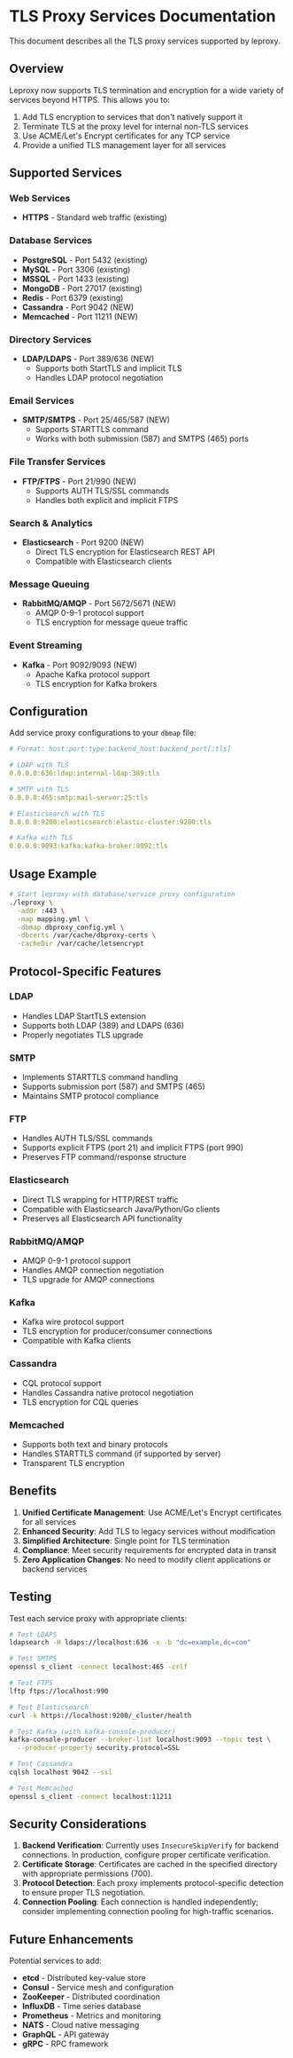 # TLS Proxy Services Documentation

This document describes all the TLS proxy services supported by leproxy.

## Overview

Leproxy now supports TLS termination and encryption for a wide variety of services beyond HTTPS. This allows you to:

1. Add TLS encryption to services that don't natively support it
2. Terminate TLS at the proxy level for internal non-TLS services
3. Use ACME/Let's Encrypt certificates for any TCP service
4. Provide a unified TLS management layer for all services

## Supported Services

### Web Services
- **HTTPS** - Standard web traffic (existing)

### Database Services
- **PostgreSQL** - Port 5432 (existing)
- **MySQL** - Port 3306 (existing)
- **MSSQL** - Port 1433 (existing)
- **MongoDB** - Port 27017 (existing)
- **Redis** - Port 6379 (existing)
- **Cassandra** - Port 9042 (NEW)
- **Memcached** - Port 11211 (NEW)

### Directory Services
- **LDAP/LDAPS** - Port 389/636 (NEW)
  - Supports both StartTLS and implicit TLS
  - Handles LDAP protocol negotiation

### Email Services
- **SMTP/SMTPS** - Port 25/465/587 (NEW)
  - Supports STARTTLS command
  - Works with both submission (587) and SMTPS (465) ports

### File Transfer Services
- **FTP/FTPS** - Port 21/990 (NEW)
  - Supports AUTH TLS/SSL commands
  - Handles both explicit and implicit FTPS

### Search & Analytics
- **Elasticsearch** - Port 9200 (NEW)
  - Direct TLS encryption for Elasticsearch REST API
  - Compatible with Elasticsearch clients

### Message Queuing
- **RabbitMQ/AMQP** - Port 5672/5671 (NEW)
  - AMQP 0-9-1 protocol support
  - TLS encryption for message queue traffic

### Event Streaming
- **Kafka** - Port 9092/9093 (NEW)
  - Apache Kafka protocol support
  - TLS encryption for Kafka brokers

## Configuration

Add service proxy configurations to your `dbmap` file:

```yaml
# Format: host:port:type:backend_host:backend_port[:tls]

# LDAP with TLS
0.0.0.0:636:ldap:internal-ldap:389:tls

# SMTP with TLS
0.0.0.0:465:smtp:mail-server:25:tls

# Elasticsearch with TLS
0.0.0.0:9200:elasticsearch:elastic-cluster:9200:tls

# Kafka with TLS
0.0.0.0:9093:kafka:kafka-broker:9092:tls
```

## Usage Example

```bash
# Start leproxy with database/service proxy configuration
./leproxy \
  -addr :443 \
  -map mapping.yml \
  -dbmap dbproxy_config.yml \
  -dbcerts /var/cache/dbproxy-certs \
  -cacheDir /var/cache/letsencrypt
```

## Protocol-Specific Features

### LDAP
- Handles LDAP StartTLS extension
- Supports both LDAP (389) and LDAPS (636)
- Properly negotiates TLS upgrade

### SMTP
- Implements STARTTLS command handling
- Supports submission port (587) and SMTPS (465)
- Maintains SMTP protocol compliance

### FTP
- Handles AUTH TLS/SSL commands
- Supports explicit FTPS (port 21) and implicit FTPS (port 990)
- Preserves FTP command/response structure

### Elasticsearch
- Direct TLS wrapping for HTTP/REST traffic
- Compatible with Elasticsearch Java/Python/Go clients
- Preserves all Elasticsearch API functionality

### RabbitMQ/AMQP
- AMQP 0-9-1 protocol support
- Handles AMQP connection negotiation
- TLS upgrade for AMQP connections

### Kafka
- Kafka wire protocol support
- TLS encryption for producer/consumer connections
- Compatible with Kafka clients

### Cassandra
- CQL protocol support
- Handles Cassandra native protocol negotiation
- TLS encryption for CQL queries

### Memcached
- Supports both text and binary protocols
- Handles STARTTLS command (if supported by server)
- Transparent TLS encryption

## Benefits

1. **Unified Certificate Management**: Use ACME/Let's Encrypt certificates for all services
2. **Enhanced Security**: Add TLS to legacy services without modification
3. **Simplified Architecture**: Single point for TLS termination
4. **Compliance**: Meet security requirements for encrypted data in transit
5. **Zero Application Changes**: No need to modify client applications or backend services

## Testing

Test each service proxy with appropriate clients:

```bash
# Test LDAPS
ldapsearch -H ldaps://localhost:636 -x -b "dc=example,dc=com"

# Test SMTPS
openssl s_client -connect localhost:465 -crlf

# Test FTPS
lftp ftps://localhost:990

# Test Elasticsearch
curl -k https://localhost:9200/_cluster/health

# Test Kafka (with kafka-console-producer)
kafka-console-producer --broker-list localhost:9093 --topic test \
  --producer-property security.protocol=SSL

# Test Cassandra
cqlsh localhost 9042 --ssl

# Test Memcached
openssl s_client -connect localhost:11211
```

## Security Considerations

1. **Backend Verification**: Currently uses `InsecureSkipVerify` for backend connections. In production, configure proper certificate verification.
2. **Certificate Storage**: Certificates are cached in the specified directory with appropriate permissions (700).
3. **Protocol Detection**: Each proxy implements protocol-specific detection to ensure proper TLS negotiation.
4. **Connection Pooling**: Each connection is handled independently; consider implementing connection pooling for high-traffic scenarios.

## Future Enhancements

Potential services to add:
- **etcd** - Distributed key-value store
- **Consul** - Service mesh and configuration
- **ZooKeeper** - Distributed coordination
- **InfluxDB** - Time series database
- **Prometheus** - Metrics and monitoring
- **NATS** - Cloud native messaging
- **GraphQL** - API gateway
- **gRPC** - RPC framework
